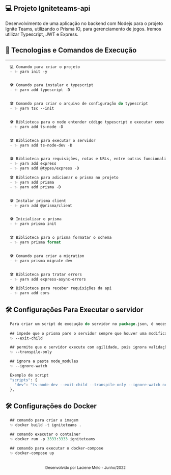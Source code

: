 ## 💻 Projeto Igniteteams-api
Desenvolvimento de uma aplicação no backend com Nodejs para o projeto Ignite Teams, utilizando o Prisma IO, para gerenciamento de jogos. Iremos utilizar Typescript, JWT e Express.

## 🚀 Tecnologias e Comandos de Execução

---

```cl
  💻 Comando para criar o projeto
  - ✨ yarn init -y


  🛠️ Comando para instalar o typescript
  - ✨ yarn add typescript -D


  🛠️ Comando para criar o arquivo de configuração do typescript
  - ✨ yarn tsc --init


  🛠️ Biblioteca para o node entender código typescript e executar como javascript
  - ✨ yarn add ts-node -D


  🛠️ Biblioteca para executar o servidor
  - ✨ yarn add ts-node-dev -D


  🛠️ Biblioteca para requisições, rotas e URLs, entre outras funcionalidades
  - ✨ yarn add express
  - ✨ yarn add @types/express -D

  🛠️ Biblioteca para adicionar o prisma no projeto
  - ✨ yarn add prisma
  - ✨ yarn add prisma -D


  🛠️ Instalar prisma client
  - ✨ yarn add @prisma/client


  🛠️ Inicializar o prisma
  - ✨ yarn prisma init


  🛠️ Biblioteca para o prisma formatar o schema
  - ✨ yarn prisma format


  🛠️ Comando para criar a migration
  - ✨ yarn prisma migrate dev


  🛠️ Biblioteca para tratar errors
  - ✨ yarn add express-async-errors

  🛠️ Biblioteca para receber requisições da api
  - ✨ yarn add cors
```

## 🛠️ Configurações Para Executar o servidor
```cl
  Para criar um script de execução do servidor no package.json, é necessário passar três comandos.
  
  ## impede que o prisma pare o servidor sempre que houver uma modificação, portanto será responsável por reiniciar o servidor, sempre que algo novo for salvo
  ✨ --exit-child

  ## permite que o servidor execute com agilidade, pois ignora validações desnecessárias
  ✨ --transpile-only

  ## ignora a pasta node_modules
  ✨ --ignore-watch

  Exemplo de script
  "scripts": {
    "dev": "ts-node-dev --exit-child --transpile-only --ignore-watch node_modules src/server.ts"
  },
```

## 🛠️ Configurações do Docker

```cl
  ## comando para criar a imagem
  ✨ docker build -t igniteteams .

  ## comando executar o container
  ✨ docker run -p 3333:3333 igniteteams

  ## comando para executar o docker-compose
  ✨ docker-compose up
```

<br />

<div align="center">
  <small>Desenvolvido por Laciene Melo - Junho/2022</small>
</div>
